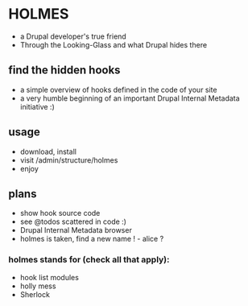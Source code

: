 # HOLMES

* a Drupal developer's true friend
* Through the Looking-Glass and what Drupal hides there

## find the hidden hooks
* a simple overview of hooks defined in the code of your site
* a very humble beginning of an important Drupal Internal Metadata initiative :)

## usage
* download, install
* visit /admin/structure/holmes
* enjoy

## plans
* show hook source code
* see @todos scattered in code :)
* Drupal Internal Metadata browser
* holmes is taken, find a new name ! - alice ?

### holmes stands for (check all that apply):
* hook list modules
* holly mess
* Sherlock
